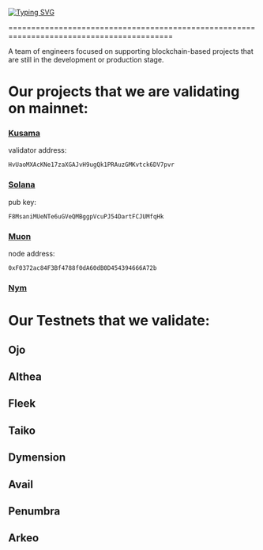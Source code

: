 [![Typing SVG](https://readme-typing-svg.herokuapp.com?font=Fira+Code&pause=1000&width=700&lines=Nokogiri+Services)](https://git.io/typing-svg)

==========================================================================================

A team of engineers focused on supporting blockchain-based projects that are still in the development or production stage.

# Our projects that we are validating on mainnet:
### [Kusama](https://kusama.network/)

validator address:
```
HvUaoMXAcKNe17zaXGAJvH9ugQk1PRAuzGMKvtck6DV7pvr
```

### [Solana](https://solana.org/)

pub key:
```
F8MsaniMUeNTe6uGVeQMBggpVcuPJ54DartFCJUMfqHk
```

### [Muon](https://www.muon.net/)

node address:
```
0xF0372ac84F3Bf4788f0dA60dB0D454394666A72b
```

### [Nym](https://nymtech.net/)


# Our Testnets that we validate:
## Ojo
## Althea
## Fleek
## Taiko
## Dymension
## Avail
## Penumbra
## Arkeo
